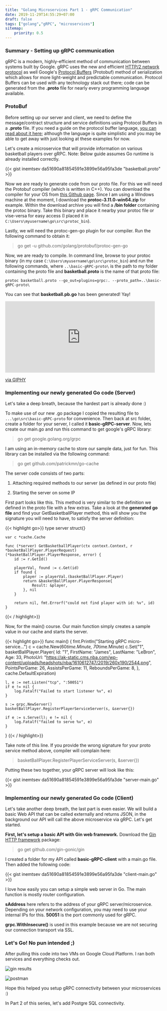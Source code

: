 ```yaml
---
title: "Golang Microservices Part 1 - gRPC Communication"
date: 2019-11-29T14:55:29+07:00
draft: false
tags: ["golang","gRPC", "microservices"]
sitemap: 
    priority: 0.5
---
```


### Summary - Setting up gRPC communication
gRPC is a modern, highly-efficient method of communication between systems built by Google. gRPC uses the new and efficient [HTTP/2 network protocol](https://en.wikipedia.org/wiki/HTTP/2) as well Google's [Protocol Buffers](https://en.wikipedia.org/wiki/Protocol_Buffers) (Protobuf) method of serialization which allows for more light-weight and predictable communication. Protocol Buffers can be used with any technology stack out there; code can be generated from the **.proto** file for nearly every programming language available. 

### ProtoBuf
Before setting up our server and client, we need to define the message/contract structure and service definitions using Protocol Buffers in a **.proto** file. If you need a guide on the protocol buffer language, [you can read about it here](https://developers.google.com/protocol-buffers/docs/proto3); although the language is quite simplistic and you may be able to get away with just looking at these examples for now. 

Let's create a microservice that will provide information on various basketball players over gRPC. Note: Below guide assumes Go runtime is already installed correctly. 

{{< gist inemtsev da51690a81854591e3899e56a95fa3de "basketball.proto" >}}

Now we are ready to generate code from our proto file. For this we will need the Protobuf compiler (which is written in C++). You can download the compiler for your OS from [this Github page](https://github.com/protocolbuffers/protobuf/releases). Since I am using a Windows machine at the moment, I download the **protoc-3.11.0-win64.zip** for example. Within the download archive you will find a **/bin folder** containing the protoc binary. Take this binary and place it nearby your protoc file or vise-versa for easy access (I placed it in `C:\Users\myusername\go\src\protoc_bin`). 

Lastly, we will need the protoc-gen-go plugin for our compiler. Run the following command to obtain it: 

> go get -u github.com/golang/protobuf/protoc-gen-go

Now, we are ready to compile. In command line, browse to your protoc binary (in my case `C:\Users\myusername\go\src\protoc_bin`) and run the following commands, where `..\basic-gRPC-proto\` is the path to my folder containing the proto file and **basketball.proto** is the name of that proto file: 

`protoc basketball.proto --go_out=plugins=grpc:. --proto_path=..\basic-gRPC-proto\`

You can see that **basketball.pb.go** has been generated! Yay! 

<iframe src="https://giphy.com/embed/axu6dFuca4HKM" width="480" height="228" frameBorder="0" class="giphy-embed" allowFullScreen></iframe><p><a href="https://giphy.com/gifs/axu6dFuca4HKM">via GIPHY</a></p>

### Implementing our newly generated Go code (Server)
Let's take a deep breath, because the hardest part is already done :)

To make use of our new .go package I copied the resulting file to `...\go\src\basic-gRPC-proto` for convenience. Then back at src folder, create a folder for your server, I called it **basic-gRPC-server**. Now, lets create our main.go and run this command to get google's gRPC library:

> go get google.golang.org/grpc

I am using an in-memory cache to store our sample data, just for fun. This library can be installed via the following command: 

> go get github.com/patrickmn/go-cache

The server code consists of two parts:

1) Attaching required methods to our server (as defined in our proto file) 

2) Starting the server on some IP

First part looks like this. This method is very similar to the definition we defined in the proto file with a few extras. Take a look at the **generated go file** and find your GetBasketballPlayer method, this will show you the signature you will need to have, to satisfy the server definition: 

{{< highlight go>}}
    type server struct{}
    
    var c *cache.Cache
    
    func (*server) GetBasketballPlayer(ctx context.Context, r *basketBallPlayer.PlayerRequest)     (*basketBallPlayer.PlayerResponse, error) {
    	id := r.GetId()
    
    	playerVal, found := c.Get(id)
    	if found {
    		player := playerVal.(basketBallPlayer.Player)
    		return &basketBallPlayer.PlayerResponse{
    			Result: &player,
    		}, nil
    	}
    
    	return nil, fmt.Errorf("could not find player with id: %v", id)
    }
{{< / highlight>}}

Now, for the main() course. Our main function simply creates a sample value in our cache and starts the server. 

{{< highlight go>}}
func main() {
	fmt.Println("Starting gRPC micro-service...")
	c = cache.New(60*time.Minute, 70*time.Minute)
	c.Set("1", basketBallPlayer.Player{
		Id:              "1",
		FirstName:       "James",
		LastName:        "LeBron",
		Age:             33,
		PhotoUrl:        "https://ak-static.cms.nba.com/wp-content/uploads/headshots/nba/1610612747/2019/260x190/2544.png",
		PointsPerGame:   26,
		AssistsPerGame:  11,
		ReboundsPerGame: 8,
	}, cache.DefaultExpiration)

	l, e := net.Listen("tcp", ":50051")
	if e != nil {
		log.Fatalf("Failed to start listener %v", e)
	}

	s := grpc.NewServer()
	basketBallPlayer.RegisterPlayerServiceServer(s, &server{})

	if e := s.Serve(l); e != nil {
		log.Fatalf("failed to serve %v", e)
	}
}
{{< / highlight>}}

Take note of this line. If you provide the wrong signature for your proto service method above, compiler will complain here: 

> basketBallPlayer.RegisterPlayerServiceServer(s, &server{})

Putting these two together, your gRPC server will look like this:

{{< gist inemtsev da51690a81854591e3899e56a95fa3de "server-main.go" >}}

### Implementing our newly generated Go code (Client)
Let's take another deep breath, the last part is even easier. We will build a basic Web API that can be called externally and returns JSON, in the background our API will call the above microservice via gRPC. Let's get started. 

**First, let's setup a basic API with Gin web framework.**
Download the [Gin HTTP framework](https://github.com/gin-gonic/gin) package: 

> go get github.com/gin-gonic/gin

I created a folder for my API called **basic-gRPC-client** with a main.go file. Then added the following code: 

{{< gist inemtsev da51690a81854591e3899e56a95fa3de "client-main.go" >}}

I love how easily you can setup a simple web server in Go. The main function is mostly router configuration. 

**sAddress** here refers to the address of your gRPC server/microservice. Depending on your network configuration, you may need to use your internal IPs for this. **50051** is the port commonly used for gRPC. 

**grpc.WithInsecure()** is used in this example because we are not securing our connection transport via SSL. 

### Let's Go! No pun intended ;)
After pulling this code into two VMs on Google Cloud Platform. I ran both services and everything checks out. 

<p><img src="../img/golang-microservices-gRPC-communication/200-result.PNG" alt="gin results" loading="lazy" /></p>
<p><img src="../img/golang-microservices-gRPC-communication/postman-checks-out.PNG" alt="postman" loading="lazy" /></p>

Hope this helped you setup gRPC connectivity between your microservices :)

In Part 2 of this series, let's add Postgre SQL connectivity. 
